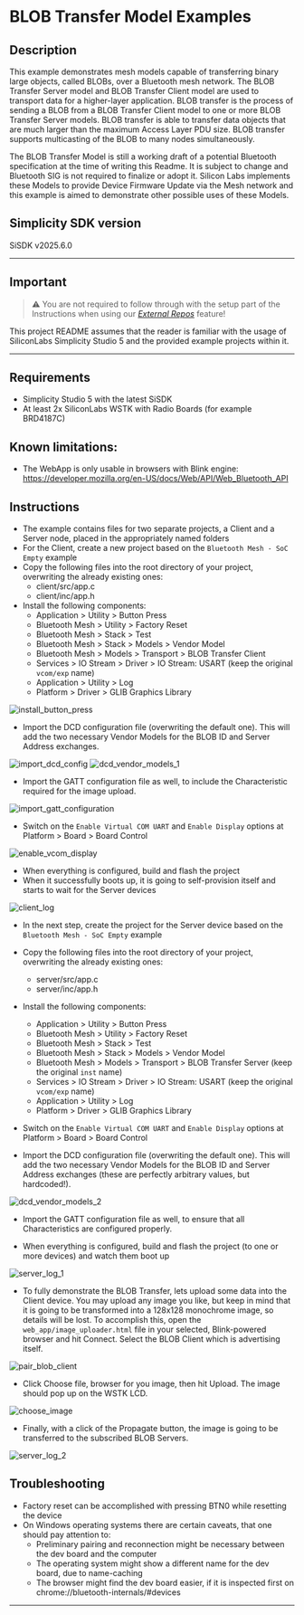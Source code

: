 # BLOB Transfer Model Examples #

## Description ##

This example demonstrates mesh models capable of transferring binary large objects, called BLOBs, over a Bluetooth mesh network. The BLOB Transfer Server model and BLOB Transfer Client model are used to transport data for a higher-layer application. BLOB transfer is the process of sending a BLOB from a BLOB Transfer Client model to one or more BLOB Transfer Server models. BLOB transfer is able to transfer data objects that are much larger than the maximum Access Layer PDU size. BLOB transfer supports multicasting of the BLOB to many nodes simultaneously.

The BLOB Transfer Model is still a working draft of a potential Bluetooth specification at the time of writing this Readme. It is subject to change and Bluetooth SIG is not required to finalize or adopt it. Silicon Labs implements these Models to provide Device Firmware Update via the Mesh network and this example is aimed to demonstrate other possible uses of these Models.

## Simplicity SDK version ##

SiSDK v2025.6.0

---

## Important

> ⚠ You are not required to follow through with the setup part of the Instructions when using our [*External Repos*](../../README.md) feature!

This project README assumes that the reader is familiar with the usage of SiliconLabs Simplicity Studio 5 and the provided example projects within it.

---

## Requirements

  - Simplicity Studio 5 with the latest SiSDK
  - At least 2x SiliconLabs WSTK with Radio Boards (for example BRD4187C)

## Known limitations:

  - The WebApp is only usable in browsers with Blink engine: https://developer.mozilla.org/en-US/docs/Web/API/Web_Bluetooth_API

## Instructions

  - The example contains files for two separate projects, a Client and a Server node, placed in the appropriately named folders
  - For the Client, create a new project based on the ```Bluetooth Mesh - SoC Empty``` example
  - Copy the following files into the root directory of your project, overwriting the already existing ones:
    - client/src/app.c
    - client/inc/app.h
  - Install the following components:
    - Application > Utility > Button Press
    - Bluetooth Mesh > Utility > Factory Reset
    - Bluetooth Mesh > Stack > Test
    - Bluetooth Mesh > Stack > Models > Vendor Model
    - Bluetooth Mesh > Models > Transport > BLOB Transfer Client
    - Services > IO Stream > Driver > IO Stream: USART (keep the original ```vcom/exp``` name)
    - Application > Utility > Log
    - Platform > Driver > GLIB Graphics Library

  ![install_button_press](images/install_button_press.png)

  - Import the DCD configuration file (overwriting the default one). This will add the two necessary Vendor Models for the BLOB ID and Server Address exchanges.
  
  ![import_dcd_config](images/import_dcd_config.png)
  ![dcd_vendor_models_1](images/dcd_vendor_models_1.png)

  - Import the GATT configuration file as well, to include the Characteristic required for the image upload.

  ![import_gatt_configuration](images/import_gatt_configuration.png)

  - Switch on the ```Enable Virtual COM UART``` and ```Enable Display``` options at Platform > Board > Board Control

  ![enable_vcom_display](images/enable_vcom_display.png)

  - When everything is configured, build and flash the project
  - When it successfully boots up, it is going to self-provision itself and starts to wait for the Server devices

  ![client_log](images/client_log.png)

  - In the next step, create the project for the Server device based on the ```Bluetooth Mesh - SoC Empty``` example
  - Copy the following files into the root directory of your project, overwriting the already existing ones:
    - server/src/app.c
    - server/inc/app.h
  - Install the following components:
    - Application > Utility > Button Press
    - Bluetooth Mesh > Utility > Factory Reset
    - Bluetooth Mesh > Stack > Test
    - Bluetooth Mesh > Stack > Models > Vendor Model
    - Bluetooth Mesh > Models > Transport > BLOB Transfer Server (keep the original ```inst``` name)
    - Services > IO Stream > Driver > IO Stream: USART (keep the original ```vcom/exp``` name)
    - Application > Utility > Log
    - Platform > Driver > GLIB Graphics Library

  - Switch on the ```Enable Virtual COM UART``` and ```Enable Display``` options at Platform > Board > Board Control

  - Import the DCD configuration file (overwriting the default one). This will add the two necessary Vendor Models for the BLOB ID and Server Address exchanges (these are perfectly arbitrary values, but hardcoded!).

  ![dcd_vendor_models_2](images/dcd_vendor_models_2.png)

  - Import the GATT configuration file as well, to ensure that all Characteristics are configured properly.

  - When everything is configured, build and flash the project (to one or more devices) and watch them boot up

  ![server_log_1](images/server_log_1.png)

  - To fully demonstrate the BLOB Transfer, lets upload some data into the Client device. You may upload any image you like, but keep in mind that it is going to be transformed into a 128x128 monochrome image, so details will be lost. To accomplish this, open the ```web_app/image_uploader.html``` file in your selected, Blink-powered browser and hit Connect. Select the BLOB Client which is advertising itself.

  ![pair_blob_client](images/pair_blob_client.png)

  - Click Choose file, browser for you image, then hit Upload. The image should pop up on the WSTK LCD.

  ![choose_image](images/choose_image.png)

  - Finally, with a click of the Propagate button, the image is going to be transferred to the subscribed BLOB Servers.

  ![server_log_2](images/server_log_2.png)

## Troubleshooting

  - Factory reset can be accomplished with pressing BTN0 while resetting the device
  - On Windows operating systems there are certain caveats, that one should pay attention to:
    - Preliminary pairing and reconnection might be necessary between the dev board and the computer
    - The operating system might show a different name for the dev board, due to name-caching
    - The browser might find the dev board easier, if it is inspected first on chrome://bluetooth-internals/#devices

---